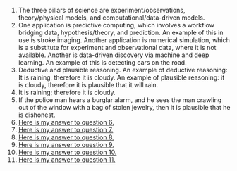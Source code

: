 1. The three pillars of science are experiment/observations, theory/physical models, and computational/data-driven models.  
2.	One application is predictive computing, which involves a workflow bridging data, hypothesis/theory, and prediction. An example of this in use is stroke imaging. Another application is numerical simulation, which is a substitute for experiment and observational data, where it is not available. Another is data-driven discovery via machine and deep learning. An example of this is detecting cars on the road. 
3.	Deductive and plausible reasoning. An example of deductive reasoning: It is raining, therefore it is cloudy. An example of plausible reasoning: it is cloudy, therefore it is plausible that it will rain.
4.	It is raining;  therefore it is cloudy.
5.	If the police man hears a burglar alarm, and he sees the man crawling out of the window with a bag of stolen jewelry, then it is plausible that he is dishonest.
6. [Here is my answer to question 6.](Question6.JPG)
7. [Here is my answer to question 7.](Question7.JPG)
8. [Here is my answer to question 8.](Question8.JPG)
9. [Here is my answer to question 9.](Question9.JPG)
10. [Here is my answer to question 10.](Question10.JPG)
11. [Here is my answer to question 11.](Question11.JPG)

